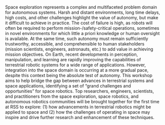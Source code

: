 
<p>
Space exploration represents a complex and multifaceted problem domain for
autonomous systems. Harsh and distant environments, long time delays, high
costs, and other challenges highlight the value of autonomy, but make it
difficult to achieve in practice. The cost of failure is high, as robots will
often be required to perform mission-/safety-critical operations, sometimes in
novel environments for which little a priori knowledge or human oversight is
available. At the same time, such autonomy must remain sufficiently
trustworthy, accessible, and comprehensible to human stakeholders (mission
scientists, engineers, astronauts, etc.) to add value in achieving mission
objectives. On Earth, recent developments in perception, manipulation, and
learning are rapidly improving the capabilities of terrestrial robotic systems
for a wide range of applications. However, integration into the space domain is
occurring at a more gradual pace, despite this context being the absolute test
of autonomy.  This workshop aims to help bridge the gap between advances in
terrestrial systems and space applications, identifying a set of “grand
challenges and opportunities” for space robotics. Top researchers, engineers,
scientists, and practitioners from the space exploration, space robotics, and
autonomous robotics communities will be brought together for the first time at
RSS to explore: (1) how advancements in terrestrial robotics might be applied
to space and (2) how the challenges of operating in space may inspire and drive
further research and enhancement of these techniques.
</p>

